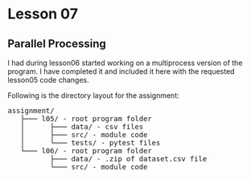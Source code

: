 # Lesson 07

## Parallel Processing

I had during lesson06 started working on a multiprocess version of the program.
I have completed it and included it here with the requested lesson05 code
changes.

Following is the directory layout for the assignment:

<pre>
assignment/
   ├─── l05/ - root program folder
   │      ├─── data/ - csv files
   │      ├─── src/ - module code
   │      └─── tests/ - pytest files
   └─── l06/ - root program folder
          ├─── data/ - .zip of dataset.csv file
          └─── src/ - module code
</pre>

